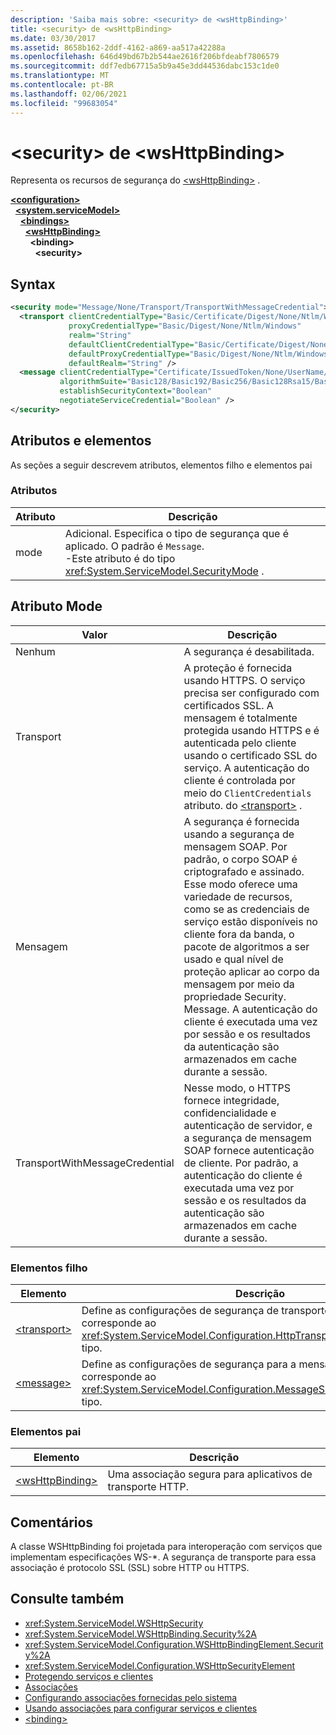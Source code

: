 ```yaml
---
description: 'Saiba mais sobre: <security> de <wsHttpBinding>'
title: <security> de <wsHttpBinding>
ms.date: 03/30/2017
ms.assetid: 8658b162-2ddf-4162-a869-aa517a42288a
ms.openlocfilehash: 646d49bd67b2b544ae2616f206bfdeabf7806579
ms.sourcegitcommit: ddf7edb67715a5b9a45e3dd44536dabc153c1de0
ms.translationtype: MT
ms.contentlocale: pt-BR
ms.lasthandoff: 02/06/2021
ms.locfileid: "99683054"
---
```

# <a name="security-of-wshttpbinding"></a>\<security> de \<wsHttpBinding>

Representa os recursos de segurança do [\<wsHttpBinding>](wshttpbinding.md) .  
  
[**\<configuration>**](../configuration-element.md)\
&nbsp;&nbsp;[**\<system.serviceModel>**](system-servicemodel.md)\
&nbsp;&nbsp;&nbsp;&nbsp;[**\<bindings>**](bindings.md)\
&nbsp;&nbsp;&nbsp;&nbsp;&nbsp;&nbsp;[**\<wsHttpBinding>**](wshttpbinding.md)\
&nbsp;&nbsp;&nbsp;&nbsp;&nbsp;&nbsp;&nbsp;&nbsp;**\<binding>**\
&nbsp;&nbsp;&nbsp;&nbsp;&nbsp;&nbsp;&nbsp;&nbsp;&nbsp;&nbsp;**\<security>**  
  
## <a name="syntax"></a>Syntax  
  
```xml  
<security mode="Message/None/Transport/TransportWithMessageCredential">
  <transport clientCredentialType="Basic/Certificate/Digest/None/Ntlm/Windows"
             proxyCredentialType="Basic/Digest/None/Ntlm/Windows"
             realm="String"
             defaultClientCredentialType="Basic/Certificate/Digest/None/Ntlm/Windows"
             defaultProxyCredentialType="Basic/Digest/None/Ntlm/Windows"
             defaultRealm="String" />
  <message clientCredentialType="Certificate/IssuedToken/None/UserName/Windows"
           algorithmSuite="Basic128/Basic192/Basic256/Basic128Rsa15/Basic256Rsa15/TripleDes/TripleDesRsa15/Basic128Sha256/Basic192Sha256/TripleDesSha256/Basic128Sha256Rsa15/Basic192Sha256Rsa15/Basic256Sha256Rsa15/TripleDesSha256Rsa15"
           establishSecurityContext="Boolean"
           negotiateServiceCredential="Boolean" />
</security>
```  
  
## <a name="attributes-and-elements"></a>Atributos e elementos  

 As seções a seguir descrevem atributos, elementos filho e elementos pai  
  
### <a name="attributes"></a>Atributos  
  
|Atributo|Descrição|  
|---------------|-----------------|  
|mode|Adicional. Especifica o tipo de segurança que é aplicado. O padrão é `Message`.<br />-Este atributo é do tipo <xref:System.ServiceModel.SecurityMode> .|  
  
## <a name="mode-attribute"></a>Atributo Mode  
  
|Valor|Descrição|  
|-----------|-----------------|  
|Nenhum|A segurança é desabilitada.|  
|Transport|A proteção é fornecida usando HTTPS. O serviço precisa ser configurado com certificados SSL. A mensagem é totalmente protegida usando HTTPS e é autenticada pelo cliente usando o certificado SSL do serviço. A autenticação do cliente é controlada por meio do `ClientCredentials` atributo. do [\<transport>](transport-of-wshttpbinding.md) .|  
|Mensagem|A segurança é fornecida usando a segurança de mensagem SOAP. Por padrão, o corpo SOAP é criptografado e assinado. Esse modo oferece uma variedade de recursos, como se as credenciais de serviço estão disponíveis no cliente fora da banda, o pacote de algoritmos a ser usado e qual nível de proteção aplicar ao corpo da mensagem por meio da propriedade Security. Message. A autenticação do cliente é executada uma vez por sessão e os resultados da autenticação são armazenados em cache durante a sessão.|  
|TransportWithMessageCredential|Nesse modo, o HTTPS fornece integridade, confidencialidade e autenticação de servidor, e a segurança de mensagem SOAP fornece autenticação de cliente. Por padrão, a autenticação do cliente é executada uma vez por sessão e os resultados da autenticação são armazenados em cache durante a sessão.|  
  
### <a name="child-elements"></a>Elementos filho  
  
|Elemento|Descrição|  
|-------------|-----------------|  
|[\<transport>](transport-of-wshttpbinding.md)|Define as configurações de segurança de transporte. Este elemento corresponde ao <xref:System.ServiceModel.Configuration.HttpTransportSecurityElement> tipo.|  
|[\<message>](message-of-wshttpbinding.md)|Define as configurações de segurança para a mensagem. Este elemento corresponde ao <xref:System.ServiceModel.Configuration.MessageSecurityOverHttpElement> tipo.|  
  
### <a name="parent-elements"></a>Elementos pai  
  
|Elemento|Descrição|  
|-------------|-----------------|  
|[\<wsHttpBinding>](wshttpbinding.md)|Uma associação segura para aplicativos de transporte HTTP.|  
  
## <a name="remarks"></a>Comentários  

 A classe WSHttpBinding foi projetada para interoperação com serviços que implementam especificações WS-*. A segurança de transporte para essa associação é protocolo SSL (SSL) sobre HTTP ou HTTPS.  
  
## <a name="see-also"></a>Consulte também

- <xref:System.ServiceModel.WSHttpSecurity>
- <xref:System.ServiceModel.WSHttpBinding.Security%2A>
- <xref:System.ServiceModel.Configuration.WSHttpBindingElement.Security%2A>
- <xref:System.ServiceModel.Configuration.WSHttpSecurityElement>
- [Protegendo serviços e clientes](../../../wcf/feature-details/securing-services-and-clients.md)
- [Associações](../../../wcf/bindings.md)
- [Configurando associações fornecidas pelo sistema](../../../wcf/feature-details/configuring-system-provided-bindings.md)
- [Usando associações para configurar serviços e clientes](../../../wcf/using-bindings-to-configure-services-and-clients.md)
- [\<binding>](bindings.md)
